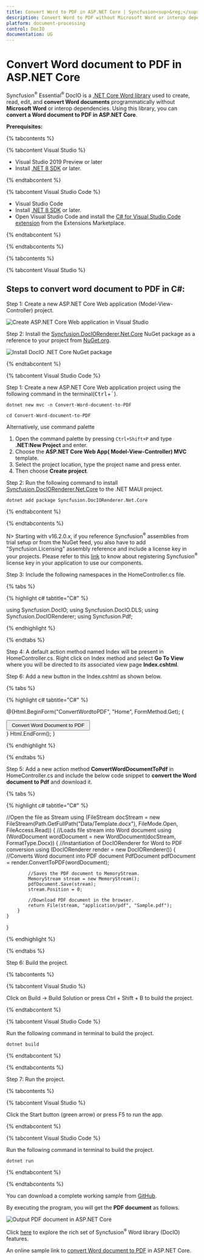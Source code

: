 ```yaml
---
title: Convert Word to PDF in ASP.NET Core | Syncfusion<sup>&reg;</sup>
description: Convert Word to PDF without Microsoft Word or interop dependencies in ASP.NET Core application using .NET Core Word (DocIO) library.
platform: document-processing
control: DocIO
documentation: UG
---
```


# Convert Word document to PDF in ASP.NET Core

Syncfusion<sup>&reg;</sup> Essential<sup>&reg;</sup> DocIO is a [.NET Core Word library](https://www.syncfusion.com/document-processing/word-framework/net-core/word-library) used to create, read, edit, and **convert Word documents** programmatically without **Microsoft Word** or interop dependencies. Using this library, you can **convert a Word document to PDF in ASP.NET Core**.

**Prerequisites:**

{% tabcontents %}

{% tabcontent Visual Studio %}

* Visual Studio 2019 Preview or later
* Install [.NET 8 SDK](https://dotnet.microsoft.com/en-us/download/dotnet/8.0) or later.
  
{% endtabcontent %}

{% tabcontent Visual Studio Code %}

* Visual Studio Code
* Install [.NET 8 SDK](https://dotnet.microsoft.com/en-us/download/dotnet/8.0) or later.
* Open Visual Studio Code and install the [C# for Visual Studio Code extension](https://marketplace.visualstudio.com/items?itemName=ms-dotnettools.csharp) from the Extensions Marketplace.
  
{% endtabcontent %}

{% endtabcontents %}

{% tabcontents %}

{% tabcontent Visual Studio %}

## Steps to convert word document to PDF in C#:

Step 1: Create a new ASP.NET Core Web application (Model-View-Controller) project.

![Create ASP.NET Core Web application in Visual Studio](ASP-NET-Core_images/CreateProjectforConversion.png)

Step 2: Install the [Syncfusion.DocIORenderer.Net.Core](https://www.nuget.org/packages/Syncfusion.DocIORenderer.Net.Core) NuGet package as a reference to your project from [NuGet.org](https://www.nuget.org/).

![Install DocIO .NET Core NuGet package](ASP-NET-Core_images/NugetPackage.png)

{% endtabcontent %}
 
{% tabcontent Visual Studio Code %}

Step 1: Create a new ASP.NET Core Web application project using the following command in the terminal(<kbd>Ctrl</kbd>+<kbd>`</kbd>).

```
dotnet new mvc -n Convert-Word-document-to-PDF
```

```
cd Convert-Word-document-to-PDF
```

Alternatively, use command palette
1. Open the command palette by pressing `Ctrl+Shift+P` and type **.NET:New Project** and enter.
2. Choose the **ASP.NET Core Web App( Model-View-Controller) MVC** template.
3. Select the project location, type the project name and press enter.
4. Then choose **Create project**.

Step 2: Run the following command to install [Syncfusion.DocIORenderer.Net.Core](https://www.nuget.org/packages/Syncfusion.DocIORenderer.Net.Core) to the .NET MAUI project.

```
dotnet add package Syncfusion.DocIORenderer.Net.Core
```

{% endtabcontent %}
 
{% endtabcontents %}

N> Starting with v16.2.0.x, if you reference Syncfusion<sup>&reg;</sup> assemblies from trial setup or from the NuGet feed, you also have to add "Syncfusion.Licensing" assembly reference and include a license key in your projects. Please refer to this [link](https://help.syncfusion.com/common/essential-studio/licensing/overview) to know about registering Syncfusion<sup>&reg;</sup> license key in your application to use our components.

Step 3: Include the following namespaces in the HomeController.cs file.

{% tabs %}

{% highlight c# tabtitle="C#" %}

using Syncfusion.DocIO;
using Syncfusion.DocIO.DLS;
using Syncfusion.DocIORenderer;
using Syncfusion.Pdf;

{% endhighlight %}

{% endtabs %}

Step 4: A default action method named Index will be present in HomeController.cs. Right click on Index method and select **Go To View** where you will be directed to its associated view page **Index.cshtml**.

Step 6: Add a new button in the Index.cshtml as shown below.

{% tabs %}

{% highlight c# tabtitle="C#" %}

@{Html.BeginForm("ConvertWordtoPDF", "Home", FormMethod.Get);
{
<div>
    <input type="submit" value="Convert Word Document to PDF" style="width:220px;height:27px" />
</div>
}
Html.EndForm();
}

{% endhighlight %}

{% endtabs %}

Step 5: Add a new action method **ConvertWordDocumentToPdf** in HomeController.cs and include the below code snippet to **convert the Word document to Pdf** and download it.

{% tabs %}

{% highlight c# tabtitle="C#" %}

//Open the file as Stream
using (FileStream docStream = new FileStream(Path.GetFullPath("Data/Template.docx"), FileMode.Open, FileAccess.Read))
{
    //Loads file stream into Word document
    using (WordDocument wordDocument = new WordDocument(docStream, FormatType.Docx))
    {
        //Instantiation of DocIORenderer for Word to PDF conversion
        using (DocIORenderer render = new DocIORenderer())
        {
            //Converts Word document into PDF document
            PdfDocument pdfDocument = render.ConvertToPDF(wordDocument);

            //Saves the PDF document to MemoryStream.
            MemoryStream stream = new MemoryStream();
            pdfDocument.Save(stream);
            stream.Position = 0;

            //Download PDF document in the browser.
            return File(stream, "application/pdf", "Sample.pdf");
        }
    }
}

{% endhighlight %}

{% endtabs %}

Step 6: Build the project.

{% tabcontents %}

{% tabcontent Visual Studio %}

Click on Build → Build Solution or press Ctrl + Shift + B to build the project.

{% endtabcontent %}
 
{% tabcontent Visual Studio Code %}

Run the following command in terminal to build the project.

```
dotnet build
```

{% endtabcontent %}
 
{% endtabcontents %}

Step 7: Run the project.

{% tabcontents %}

{% tabcontent Visual Studio %}

Click the Start button (green arrow) or press F5 to run the app.

{% endtabcontent %}

{% tabcontent Visual Studio Code %}

Run the following command in terminal to build the project.

```
dotnet run
```
{% endtabcontent %}

{% endtabcontents %}

You can download a complete working sample from [GitHub](https://github.com/SyncfusionExamples/DocIO-Examples/tree/main/Word-to-PDF-Conversion/Convert-Word-document-to-PDF/ASP.NET-Core).

By executing the program, you will get the **PDF document** as follows.

![Output PDF document in ASP.NET Core](WordToPDF_images/OutputImage.png)

Click [here](https://www.syncfusion.com/document-processing/word-framework/net-core) to explore the rich set of Syncfusion<sup>&reg;</sup> Word library (DocIO) features. 

An online sample link to [convert Word document to PDF](https://ej2.syncfusion.com/aspnetcore/Word/WordToPDF#/material3) in ASP.NET Core.

